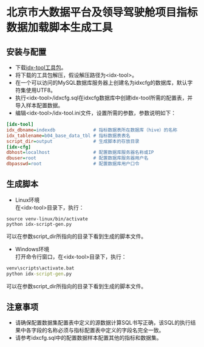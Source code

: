 # 北京市大数据平台及领导驾驶舱项目指标数据加载脚本生成工具
## 安装与配置
- 下载[idx-tool工具包](https://github.com/dfjxps2/idx-tool)。
- 将下载的工具包解压，假设解压路径为\<idx-tool\>。
- 在一个可以访问的MySQL数据库服务器上创建名为idxcfg的数据库，默认字符集使用UTF8。
- 执行\<idx-tool\>/idxcfg.sql在idxcfg数据库中创建idx-tool所需的配置表，并导入样本配置数据。
- 编辑\<idx-tool\>/idx-tool.ini文件，设置所需的参数，参数说明如下：
``` ini
[idx-tool]
idx_dbname=indexdb              # 指标数据表所在数据库（hive）的名称
idx_tablename=b04_base_data_tbl # 指标数据表表名
script_dir=output               # 生成脚本的存放目录
[idx-cfg]
dbhost=localhost                # 配置数据库服务器名称或IP
dbuser=root                     # 配置数据库服务器用户名
dbpasswd=root                   # 配置数据库用户口令
```
## 生成脚本
- Linux环境<br>
在\<idx-tool\>目录下，执行：
``` shell
source venv-linux/bin/activate
python idx-script-gen.py
```
可以在参数script_dir所指向的目录下看到生成的脚本文件。
- Windows环境<br>
打开命令行窗口，在\<idx-tool\>目录下，执行：
``` bat
venv\scripts\activate.bat
python idx-script-gen.py
```
可以在参数script_dir所指向的目录下看到生成的脚本文件。

## 注意事项
- 请确保配置数据集配置表中定义的源数据计算SQL书写正确，该SQL的执行结果中各字段的名称必须与指标配置表中定义的字段名完全一致。
- 请参考idxcfg.sql中的配置数据样本配置其他的指标和数据集。

